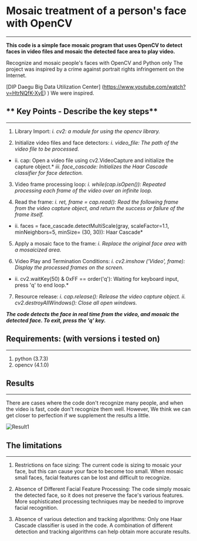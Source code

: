 # **Mosaic treatment of a person's face with OpenCV**
---

**This code is a simple face mosaic program that uses OpenCV to detect faces in video files and mosaic the detected face area to play video.**

 Recognize and mosaic people's faces with OpenCV and Python only
The project was inspired by a crime against portrait rights infringement on the Internet. 

 [DIP Daegu Big Data Utilization Center] (https://www.youtube.com/watch?v=HtrNQfK-XyE) ) 
We were inspired.

## ** Key Points - Describe the key steps**
---
1. Library Import:
*i. cv2: a module for using the opencv library.*

2. Initialize video files and face detectors:
  *i. video_file: The path of the video file to be processed.*
* ii. cap: Open a video file using cv2.VideoCapture and initialize the capture object.*
*iii. face_cascade: Initializes the Haar Cascade classifier for face detection.*

3. Video frame processing loop:
  *i. while(cap.isOpen()): Repeated processing each frame of the video over an infinite loop.*

4. Read the frame:
  *i. ret, frame = cap.read(): Read the following frame from the video capture object, and 
     return the success or failure of the frame itself.*
* ii. faces = face_cascade.detectMultiScale(gray, scaleFactor=1.1, minNeighbors=5, minSize= 
    (30, 30)): Haar Cascade*
   
5. Apply a mosaic face to the frame:
  *i. Replace the original face area with a mosaicized area.*

6. Video Play and Termination Conditions:
  *i. cv2.imshow ('Video', frame): Display the processed frames on the screen.*
* ii. cv2.waitKey(50) & 0xFF == order('q'): Waiting for keyboard input, press 'q' to end 
     loop.*
   
7. Resource release:
  *i. cap.release(): Release the video capture object.*
 *ii. cv2.destroyAllWindows(): Close all open windows.*

***The code detects the face in real time from the video, and mosaic the detected face. To exit, press the 'q' key.***

## **Requirements: (with versions i tested on)**
---
1. python (3.7.3)
2. opencv (4.1.0)

## **Results**
---
 There are cases where the code don't recognize many people, and when the video is fast, code don't recognize them well. However, We think we can get closer to perfection if we supplement the results a little.

![Result1](123.gif)

## **The limitations**
---
1. Restrictions on face sizing: The current code is sizing to mosaic your face, but this can cause your face to become too small. When mosaic small faces, facial features can be lost and difficult to recognize.

2. Absence of Different Facial Feature Processing: The code simply mosaic the detected face, so it does not preserve the face's various features. More sophisticated processing techniques may be needed to improve facial recognition.

3. Absence of various detection and tracking algorithms: Only one Haar Cascade classifier is used in the code. A combination of different detection and tracking algorithms can help obtain more accurate results.
